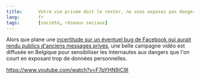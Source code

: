 ```yaml
---
title:      Votre vie privée doit le rester, ne vous exposez pas dangereusement
lang:       fr
tags:       [société, réseaux sociaux]
---
```


Alors que plane une [incertitude sur un éventuel bug de Facebook qui aurait rendu publics d'anciens messages privés](http://rezonances.blog.lemonde.fr/2012/09/25/facebook-bug-fail-messages-post-public-vie-privee/), une belle campagne vidéo est diffusée en Belgique pour sensibiliser les Internautes aux dangers que l'on court en exposant trop de données personnelles.

https://www.youtube.com/watch?v=F7pYHN9iC9I
